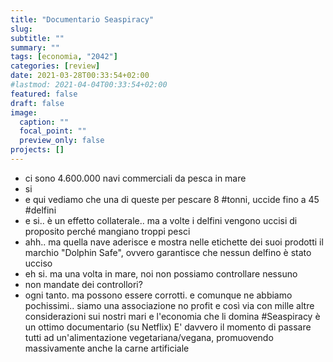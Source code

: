 ```yaml
---
title: "Documentario Seaspiracy"
slug:
subtitle: ""
summary: ""
tags: [economia, "2042"]
categories: [review]
date: 2021-03-28T00:33:54+02:00
#lastmod: 2021-04-04T00:33:54+02:00
featured: false
draft: false
image:
  caption: ""
  focal_point: ""
  preview_only: false
projects: []
---
```

- ci sono 4.600.000 navi commerciali da pesca in mare
- si
- e qui vediamo che una di queste per pescare 8 #tonni, uccide fino a 45 #delfini 
- e si.. è un effetto collaterale.. ma a volte i delfini vengono uccisi di proposito perché mangiano troppi pesci
- ahh.. ma quella nave aderisce e mostra nelle etichette dei suoi prodotti il marchio "Dolphin Safe", ovvero garantisce che nessun delfino è stato ucciso
- eh si. ma una volta in mare, noi non possiamo controllare nessuno
- non mandate dei controllori?
- ogni tanto. ma possono essere corrotti. e comunque ne abbiamo pochissimi.. siamo una associazione no profit
e così via con mille altre considerazioni sui nostri mari e l'economia che li domina
#Seaspiracy è un ottimo documentario (su Netflix)
E' davvero il momento di passare tutti ad un'alimentazione vegetariana/vegana, promuovendo massivamente anche la carne artificiale